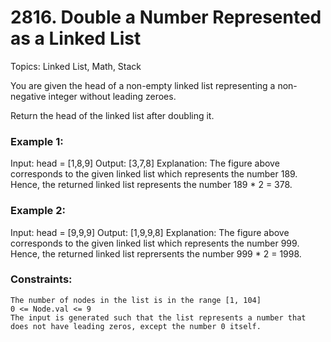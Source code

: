 # 2816. Double a Number Represented as a Linked List

Topics: Linked List, Math, Stack

You are given the head of a non-empty linked list representing a non-negative integer without leading zeroes.

Return the head of the linked list after doubling it.

### Example 1:

Input: head = [1,8,9]
Output: [3,7,8]
Explanation: The figure above corresponds to the given linked list which represents the number 189. Hence, the returned linked list represents the number 189 * 2 = 378.

### Example 2:

Input: head = [9,9,9]
Output: [1,9,9,8]
Explanation: The figure above corresponds to the given linked list which represents the number 999. Hence, the returned linked list reprersents the number 999 * 2 = 1998.

### Constraints:

    The number of nodes in the list is in the range [1, 104]
    0 <= Node.val <= 9
    The input is generated such that the list represents a number that does not have leading zeros, except the number 0 itself.

